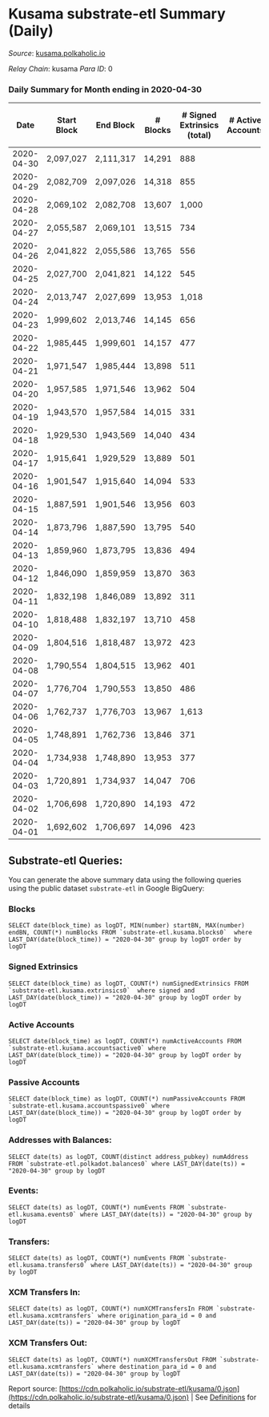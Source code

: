 # Kusama substrate-etl Summary (Daily)

_Source_: [kusama.polkaholic.io](https://kusama.polkaholic.io)

*Relay Chain*: kusama
*Para ID*: 0



### Daily Summary for Month ending in 2020-04-30


| Date | Start Block | End Block | # Blocks | # Signed Extrinsics (total) | # Active Accounts | # Passive | # New | # Addresses with Balances | # Events | # Transfers | # XCM Transfers In | # XCM Transfers Out | Issues | 
| ---- | ----------- | --------- | -------- | --------------------------- | ----------------- | --------- | ----- | ------------------------- | -------- | ----------- | ------------------ | ------------------- | ------ |
| 2020-04-30 | 2,097,027 | 2,111,317 | 14,291 | 888 |  |  |  | 8,085 | 51,123 | 460 ($41,348,410.09) |   |   |  |
| 2020-04-29 | 2,082,709 | 2,097,026 | 14,318 | 855 |  |  |  |  | 49,916 | 333 ($35,195,687.33) |   |   |  |
| 2020-04-28 | 2,069,102 | 2,082,708 | 13,607 | 1,000 |  |  |  |  | 52,992 | 279 ($2,254,067.64) |   |   |  |
| 2020-04-27 | 2,055,587 | 2,069,101 | 13,515 | 734 |  |  |  |  | 45,233 | 360 ($3,012,175.04) |   |   |  |
| 2020-04-26 | 2,041,822 | 2,055,586 | 13,765 | 556 |  |  |  |  | 43,120 | 325 ($31,632,040.96) |   |   |  |
| 2020-04-25 | 2,027,700 | 2,041,821 | 14,122 | 545 |  |  |  |  | 44,612 | 287 ($18,728,722.26) |   |   |  |
| 2020-04-24 | 2,013,747 | 2,027,699 | 13,953 | 1,018 |  |  |  |  | 46,880 | 534 ($92,725,318.00) |   |   |  |
| 2020-04-23 | 1,999,602 | 2,013,746 | 14,145 | 656 |  |  |  |  | 46,301 | 378 ($17,602,153.19) |   |   |  |
| 2020-04-22 | 1,985,445 | 1,999,601 | 14,157 | 477 |  |  |  |  | 44,192 | 272 ($10,850,854.95) |   |   |  |
| 2020-04-21 | 1,971,547 | 1,985,444 | 13,898 | 511 |  |  |  |  | 46,127 | 230 ($796,698.85) |   |   |  |
| 2020-04-20 | 1,957,585 | 1,971,546 | 13,962 | 504 |  |  |  |  | 44,032 | 303 ($28,675,884.43) |   |   |  |
| 2020-04-19 | 1,943,570 | 1,957,584 | 14,015 | 331 |  |  |  |  | 42,918 | 136 ($2,559,611.20) |   |   |  |
| 2020-04-18 | 1,929,530 | 1,943,569 | 14,040 | 434 |  |  |  |  | 43,588 | 198 ($1,971,404.26) |   |   |  |
| 2020-04-17 | 1,915,641 | 1,929,529 | 13,889 | 501 |  |  |  |  | 42,604 | 227 ($9,330,336.24) |   |   |  |
| 2020-04-16 | 1,901,547 | 1,915,640 | 14,094 | 533 |  |  |  |  | 43,383 | 293 ($9,386,005.40) |   |   |  |
| 2020-04-15 | 1,887,591 | 1,901,546 | 13,956 | 603 |  |  |  |  | 45,122 | 337 ($5,561,919.14) |   |   |  |
| 2020-04-14 | 1,873,796 | 1,887,590 | 13,795 | 540 |  |  |  |  | 43,207 | 289 ($6,892,401.01) |   |   |  |
| 2020-04-13 | 1,859,960 | 1,873,795 | 13,836 | 494 |  |  |  |  | 43,255 | 293 ($7,434,229.95) |   |   |  |
| 2020-04-12 | 1,846,090 | 1,859,959 | 13,870 | 363 |  |  |  |  | 41,688 | 234 ($8,600,582.28) |   |   |  |
| 2020-04-11 | 1,832,198 | 1,846,089 | 13,892 | 311 |  |  |  |  | 42,120 | 196 ($5,379,345.47) |   |   |  |
| 2020-04-10 | 1,818,488 | 1,832,197 | 13,710 | 458 |  |  |  |  | 43,666 | 225 ($27,945,925.14) |   |   |  |
| 2020-04-09 | 1,804,516 | 1,818,487 | 13,972 | 423 |  |  |  |  | 42,955 | 190 ($40,822,515.75) |   |   |  |
| 2020-04-08 | 1,790,554 | 1,804,515 | 13,962 | 401 |  |  |  |  | 43,709 | 208 ($8,409,715.77) |   |   |  |
| 2020-04-07 | 1,776,704 | 1,790,553 | 13,850 | 486 |  |  |  |  | 43,044 | 181 ($9,003,045.43) |   |   |  |
| 2020-04-06 | 1,762,737 | 1,776,703 | 13,967 | 1,613 |  |  |  |  | 49,800 | 1,350 ($3,232,693.66) |   |   |  |
| 2020-04-05 | 1,748,891 | 1,762,736 | 13,846 | 371 |  |  |  |  | 42,515 | 205 ($16,872,568.33) |   |   |  |
| 2020-04-04 | 1,734,938 | 1,748,890 | 13,953 | 377 |  |  |  |  | 43,013 | 219 ($5,606,953.93) |   |   |  |
| 2020-04-03 | 1,720,891 | 1,734,937 | 14,047 | 706 |  |  |  |  | 44,867 | 436 ($46,321,982.33) |   |   |  |
| 2020-04-02 | 1,706,698 | 1,720,890 | 14,193 | 472 |  |  |  |  | 44,254 | 226 ($30,192,810.43) |   |   |  |
| 2020-04-01 | 1,692,602 | 1,706,697 | 14,096 | 423 |  |  |  |  | 44,905 | 153 ($15,686,981.44) |   |   |  |

## Substrate-etl Queries:
You can generate the above summary data using the following queries using the public dataset `substrate-etl` in Google BigQuery:


### Blocks
```
SELECT date(block_time) as logDT, MIN(number) startBN, MAX(number) endBN, COUNT(*) numBlocks FROM `substrate-etl.kusama.blocks0`  where LAST_DAY(date(block_time)) = "2020-04-30" group by logDT order by logDT
```


### Signed Extrinsics
```
SELECT date(block_time) as logDT, COUNT(*) numSignedExtrinsics FROM `substrate-etl.kusama.extrinsics0`  where signed and LAST_DAY(date(block_time)) = "2020-04-30" group by logDT order by logDT
```


### Active Accounts
```
SELECT date(block_time) as logDT, COUNT(*) numActiveAccounts FROM `substrate-etl.kusama.accountsactive0` where LAST_DAY(date(block_time)) = "2020-04-30" group by logDT order by logDT
```


### Passive Accounts
```
SELECT date(block_time) as logDT, COUNT(*) numPassiveAccounts FROM `substrate-etl.kusama.accountspassive0` where LAST_DAY(date(block_time)) = "2020-04-30" group by logDT order by logDT
```


### Addresses with Balances:
```
SELECT date(ts) as logDT, COUNT(distinct address_pubkey) numAddress FROM `substrate-etl.polkadot.balances0` where LAST_DAY(date(ts)) = "2020-04-30" group by logDT
```


### Events:
```
SELECT date(ts) as logDT, COUNT(*) numEvents FROM `substrate-etl.kusama.events0` where LAST_DAY(date(ts)) = "2020-04-30" group by logDT
```


### Transfers:
```
SELECT date(ts) as logDT, COUNT(*) numEvents FROM `substrate-etl.kusama.transfers0` where LAST_DAY(date(ts)) = "2020-04-30" group by logDT
```


### XCM Transfers In:
```
SELECT date(ts) as logDT, COUNT(*) numXCMTransfersIn FROM `substrate-etl.kusama.xcmtransfers` where origination_para_id = 0 and LAST_DAY(date(ts)) = "2020-04-30" group by logDT
```


### XCM Transfers Out:
```
SELECT date(ts) as logDT, COUNT(*) numXCMTransfersOut FROM `substrate-etl.kusama.xcmtransfers` where destination_para_id = 0 and LAST_DAY(date(ts)) = "2020-04-30" group by logDT
```



Report source: [https://cdn.polkaholic.io/substrate-etl/kusama/0.json](https://cdn.polkaholic.io/substrate-etl/kusama/0.json) | See [Definitions](/DEFINITIONS.md) for details
